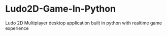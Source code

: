 # Ludo2D-Game-In-Python
Ludo 2D Multiplayer desktop application built in python with realtime game experience
